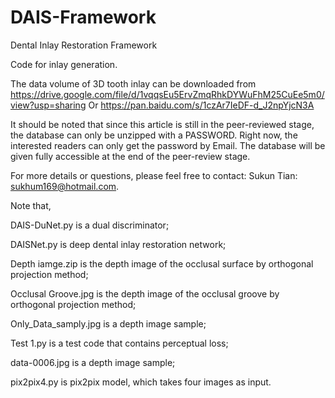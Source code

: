 # DAIS-Framework
Dental Inlay Restoration Framework

Code for inlay generation.

The data volume of 3D tooth inlay can be downloaded from 
https://drive.google.com/file/d/1vqqsEu5ErvZmqRhkDYWuFhM25CuEe5m0/view?usp=sharing Or https://pan.baidu.com/s/1czAr7IeDF-d_J2npYjcN3A 

It should be noted that since this article is still in the peer-reviewed stage, the database can only be unzipped with a PASSWORD. Right now, the interested readers can only get the password by Email. The database will be given fully accessible at the end of the peer-review stage. 

For more details or questions, please feel free to contact:
Sukun Tian: sukhum169@hotmail.com.



Note that,

DAIS-DuNet.py is a dual discriminator;

DAISNet.py is deep dental inlay restoration network;

Depth iamge.zip is the depth image of the occlusal surface by orthogonal projection method;

Occlusal Groove.jpg is the depth image of the occlusal groove by orthogonal projection method;

Only_Data_samply.jpg is a depth image sample;

Test 1.py is a test code that contains perceptual loss;

data-0006.jpg is a depth image sample;

pix2pix4.py is pix2pix model, which takes four images as input.


